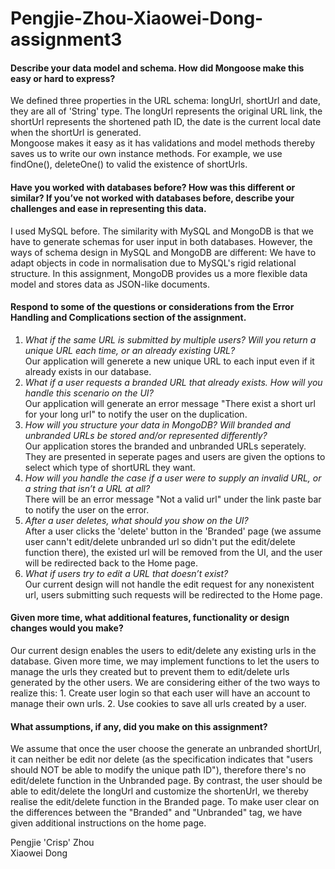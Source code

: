 # Pengjie-Zhou-Xiaowei-Dong-assignment3



#### Describe your data model and schema. How did Mongoose make this easy or hard to express?
We defined three properties in the URL schema: longUrl, shortUrl and date, they are all of 'String' type. The longUrl represents the original URL link, the shortUrl represents the shortened path ID, the date is the current local date when the shortUrl is generated.<br>
Mongoose makes it easy as it has validations and model methods thereby saves us to write our own instance methods. For example, we use findOne(), deleteOne() to valid the existence of shortUrls.

#### Have you worked with databases before? How was this different or similar? If you’ve not worked with databases before, describe your challenges and ease in representing this data.
I used MySQL before. The similarity with MySQL and MongoDB is that we have to generate schemas for user input in both databases. However, the ways of schema design in MySQL and MongoDB are different: We have to adapt objects in code in normalisation due to MySQL's rigid relational structure. In this assignment, MongoDB provides us a more flexible data model and stores data as JSON-like documents. 

#### Respond to some of the questions or considerations from the Error Handling and Complications section of the assignment.
1. *What if the same URL is submitted by multiple users?  Will you return a unique URL each time, or an already existing URL?*<br>
   Our application will generete a new unique URL to each input even if it already exists in our database.<br>
2. *What if a user requests a branded URL that already exists.  How will you handle this scenario on the UI?*<br>
   Our application will generate an error message "There exist a short url for your long url" to notify the user on the duplication.<br>
3. *How will you structure your data in MongoDB?  Will branded and unbranded URLs be stored and/or represented differently?* <br>
   Our application stores the branded and unbranded URLs seperately. They are presented in seperate pages and users are given the options to select which type of shortURL they want.<br>
4. *How will you handle the case if a user were to supply an invalid URL, or a string that isn’t a URL at all?*<br>
   There will be an error message "Not a valid url" under the link paste bar to notify the user on the error.<br>
5. *After a user deletes, what should you show on the UI?*<br>
   After a user clicks the 'delete' button in the 'Branded' page (we assume user cann't edit/delete unbranded url so didn't put the edit/delete function there), the   existed url will be removed from the UI, and the user will be redirected back to the Home page.<br>
6. *What if users try to edit a URL that doesn’t exist?*<br>
   Our current design will not handle the edit request for any nonexistent url, users submitting such requests will be redirected to the Home page.<br>

#### Given more time, what additional features, functionality or design changes would you make?
Our current design enables the users to edit/delete any existing urls in the database. Given more time, we may implement functions to let the users to manage the urls they created but to prevent them to edit/delete urls generated by the other users. We are considering either of the two ways to realize this: 1. Create user login so that each user will have an account to manage their own urls. 2. Use cookies to save all urls created by a user. <br>

#### What assumptions, if any, did you make on this assignment?
We assume that once the user choose the generate an unbranded shortUrl, it can neither be edit nor delete (as the specification indicates that "users should NOT be able to modify the unique path ID"), therefore there's no edit/delete function in the Unbranded page. By contrast, the user should be able to edit/delete the longUrl and customize the shortenUrl, we thereby realise the edit/delete function in the Branded page. To make user clear on the differences between the "Branded" and "Unbranded" tag, we have given additional instructions on the home page.

Pengjie 'Crisp' Zhou <br>
Xiaowei Dong

